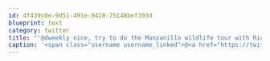 ```yaml
---
id: 4f439c0e-9d51-491e-9428-75148bef393d
blueprint: text
category: twitter
title: "'@dweekly nice, try to do the Manzanillo wildlife tour with Ricky while you're there"
caption: '<span class="username username_linked">@<a href="https://twitter.com/dweekly" title="David E. Weekly">dweekly</a></span> nice, try to do the Manzanillo wildlife tour with Ricky while you''re there'
---
```

